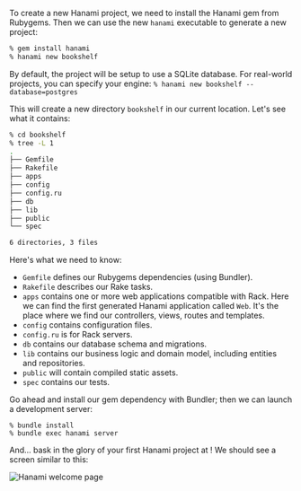 To create a new Hanami project, we need to install the Hanami gem from Rubygems. Then we can use the new `hanami` executable to generate a new project:
    
 ```sh   
% gem install hanami
% hanami new bookshelf
 ```   

By default, the project will be setup to use a SQLite database. For real-world projects, you can specify your engine: ` % hanami new bookshelf --database=postgres  `

This will create a new directory `bookshelf` in our current location. Let's see what it contains:
    
```sh    
% cd bookshelf
% tree -L 1
.
├── Gemfile
├── Rakefile
├── apps
├── config
├── config.ru
├── db
├── lib
├── public
└── spec

6 directories, 3 files
```    

Here's what we need to know:

* `Gemfile` defines our Rubygems dependencies (using Bundler).
* `Rakefile` describes our Rake tasks.
* `apps` contains one or more web applications compatible with Rack. Here we can find the first generated Hanami application called `Web`. It's the place where we find our controllers, views, routes and templates.
* `config` contains configuration files.
* `config.ru` is for Rack servers.
* `db` contains our database schema and migrations.
* `lib` contains our business logic and domain model, including entities and repositories.
* `public` will contain compiled static assets.
* `spec` contains our tests.

Go ahead and install our gem dependency with Bundler; then we can launch a development server:
    
```    
% bundle install
% bundle exec hanami server
```    

And... bask in the glory of your first Hanami project at ! We should see a screen similar to this:

![Hanami welcome page](http://hanamirb.org/images/welcome-page.png)
